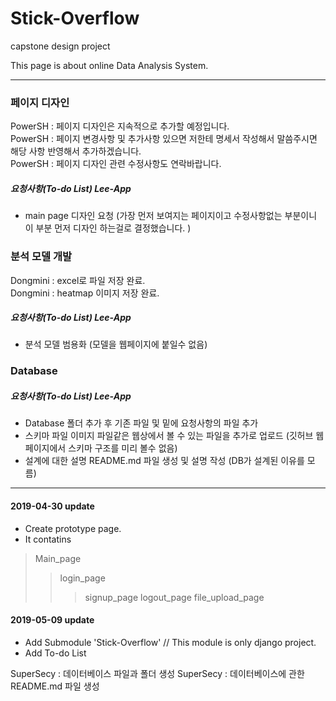 # Stick-Overflow
capstone design project

This page is about online Data Analysis System.

- - -
### 페이지 디자인 
PowerSH : 페이지 디자인은 지속적으로 추가할 예정입니다. <br>
PowerSH : 페이지 변경사항 및 추가사항 있으면 저한테 명세서 작성해서 말씀주시면 해당 사항 반영해서 추가하겠습니다. <br>
PowerSH : 페이지 디자인 관련 수정사항도 연락바랍니다. <br>
##### 요청사항(To-do List) Lee-App
- main page 디자인 요청 (가장 먼저 보여지는 페이지이고 수정사항없는 부분이니 이 부분 먼저 디자인 하는걸로 결정했습니다. )

### 분석 모델 개발 
Dongmini : excel로 파일 저장 완료. <br>
Dongmini : heatmap 이미지 저장 완료. <br>
##### 요청사항(To-do List) Lee-App
- 분석 모델 범용화 (모델을 웹페이지에 붙일수 없음)

### Database

##### 요청사항(To-do List) Lee-App
- Database 폴더 추가 후 기존 파일 및 밑에 요청사항의 파일 추가 
- 스키마 파일 이미지 파일같은 웹상에서 볼 수 있는 파일을 추가로 업로드 (깃허브 웹페이지에서 스키마 구조를 미리 볼수 없음)
- 설계에 대한 설명 README.md 파일 생성 및 설명 작성 (DB가 설계된 이유를 모름)
- - -


#### 2019-04-30 update
- Create prototype page.
- It contatins
> Main_page
>> login_page
>>> signup_page
>> logout_page
>> file_upload_page

#### 2019-05-09 update
- Add Submodule 'Stick-Overflow' // This module is only django project.
- Add To-do List

SuperSecy : 데이터베이스 파일과 폴더 생성
SuperSecy : 데이터베이스에 관한 README.md 파일 생성
